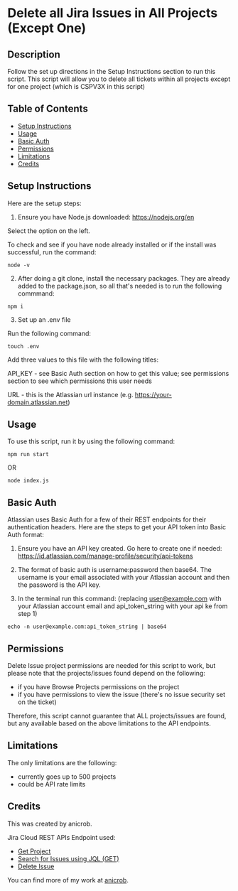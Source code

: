 # Delete all Jira Issues in All Projects (Except One)


## Description

Follow the set up directions in the Setup Instructions section to run this script. This script will allow you to delete all tickets within all projects except for one project (which is CSPV3X in this script)

## Table of Contents
* [Setup Instructions](#setup-instructions)
* [Usage](#usage)
* [Basic Auth](#basic-auth)
* [Permissions](#permissions)
* [Limitations](#limitations)
* [Credits](#credits)


## Setup Instructions

Here are the setup steps:

1. Ensure you have Node.js downloaded: https://nodejs.org/en 

Select the option on the left. 

To check and see if you have node already installed or if the install was successful, run the command:

~~~
node -v
~~~

2. After doing a git clone, install the necessary packages. They are already added to the package.json, so all that's needed is to run the following commmand:
~~~
npm i
~~~

3. Set up an .env file

Run the following command:
~~~
touch .env
~~~

Add three values to this file with the following titles:

API_KEY - see Basic Auth section on how to get this value; see permissions section to see which permissions this user needs

URL - this is the Atlassian url instance (e.g. https://your-domain.atlassian.net)


## Usage

To use this script, run it by using the following command:

~~~
npm run start
~~~

OR

~~~
node index.js
~~~

## Basic Auth

Atlassian uses Basic Auth for a few of their REST endpoints for their authentication headers. Here are the steps to get your API token into Basic Auth format:

1. Ensure you have an API key created. Go here to create one if needed: https://id.atlassian.com/manage-profile/security/api-tokens

2. The format of basic auth is username:password then base64. The username is your email associated with your Atlassian account and then the password is the API key.

3. In the terminal run this command: (replacing user@example.com with your Atlassian account email and api_token_string with your api ke from step 1)

~~~
echo -n user@example.com:api_token_string | base64
~~~

## Permissions 

Delete Issue project permissions are needed for this script to work, but please note that the projects/issues found depend on the following:

- if you have Browse Projects permissions on the project
- if you have permissions to view the issue (there's no issue security set on the ticket)

Therefore, this script cannot guarantee that ALL projects/issues are found, but any available based on the above limitations to the API endpoints. 

## Limitations

The only limitations are the following:
- currently goes up to 500 projects
- could be API rate limits

## Credits

This was created by anicrob. 

Jira Cloud REST APIs Endpoint used: 
- [Get Project](https://developer.atlassian.com/cloud/jira/platform/rest/v3/api-group-projects/#api-rest-api-3-project-projectidorkey-get)
- [Search for Issues using JQL (GET)](https://developer.atlassian.com/cloud/jira/platform/rest/v3/api-group-issue-search/#api-rest-api-3-search-get)
- [Delete Issue](https://developer.atlassian.com/cloud/jira/platform/rest/v3/api-group-issues/#api-rest-api-3-issue-issueidorkey-delete)


You can find more of my work at [anicrob](https://github.com/anicrob).

